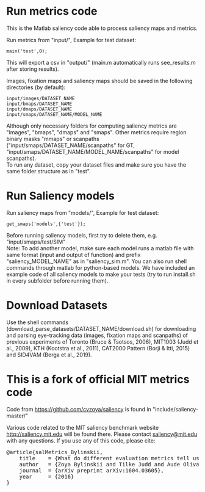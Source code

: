 # Run metrics code #

This is the Matlab saliency code able to process saliency maps and metrics. 

Run metrics from "input/", Example for test dataset:  
    
    main('test',0);

This will export a csv in "output/" (main.m automatically runs see_results.m after storing results).
    
Images, fixation maps and saliency maps should be saved in the following directories (by default):<br/>
    
    input/images/DATASET_NAME
    input/bmaps/DATASET_NAME
    input/dmaps/DATASET_NAME
    input/smaps/DATASET_NAME/MODEL_NAME
    
Although only necessary folders for computing saliency metrics are "images", "bmaps", "dmaps" and "smaps". Other metrics require region binary masks "mmaps" or scanpaths ("input/smaps/DATASET_NAME/scanpaths" for GT, "input/smaps/DATASET_NAME/MODEL_NAME/scanpaths" for model scanpaths).<br/>
To run any dataset, copy your dataset files and make sure you have the same folder structure as in "test".<br/>
   
# Run Saliency models #

Run saliency maps from "models/", Example for test dataset: 

    get_smaps('models',{'test'});
    
Before running saliency models, first try to delete them, e.g. "input/smaps/test/SIM"<br/>
Note: To add another model, make sure each model runs a matlab file with same format (input and output of function) and prefix "saliency_MODEL_NAME" as in "saliency_sim.m". You can also run shell commands through matlab for python-based models. We have included an example code of all saliency models to make your tests (try to run install.sh in every subfolder before running them).

# Download Datasets #

Use the shell commands (download_parse_datasets/DATASET_NAME/download.sh) for downloading and parsing eye-tracking data (images, fixation maps and scanpaths) of previous experiments of Toronto (Bruce & Tsotsos, 2006), MIT1003 (Judd et al., 2009), KTH (Kootstra et al., 2011), CAT2000 Pattern (Borji & Itti, 2015) and SID4VAM (Berga et al., 2019).
    
# This is a fork of official MIT metrics code #

Code from https://github.com/cvzoya/saliency is found in "include/saliency-master/"

Various code related to the MIT saliency benchmark website http://saliency.mit.edu will be found there. 
Please contact saliency@mit.edu with any questions.
If you use any of this code, please cite: 
<pre>
@article{salMetrics_Bylinskii,
    title    = {What do different evaluation metrics tell us about saliency models?},
    author   = {Zoya Bylinskii and Tilke Judd and Aude Oliva and Antonio Torralba and Fr{\'e}do Durand},
    journal  = {arXiv preprint arXiv:1604.03605},
    year     = {2016}
}
</pre>
